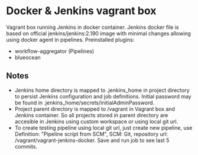 # Docker & Jenkins vagrant box

Vagrant box running Jenkins in docker container. Jenkins docker file is based on official jenkins/jenkins:2.190 image with minimal changes allowing using docker agent in pipelines. 
Preinstalled plugins:
* workflow-aggregator (Pipelines)
* blueocean

## Notes

* Jenkins home directory is mapped to .jenkins_home in project directory to persist Jenkins configuration and job definitions. Initial password may be found in .jenkins_home/secrets/initialAdminPassword.
* Project parent directory is mapped to /vagrant in Vagrant box and Jenkins container. So all projects stored in parent directory are accesible in Jenkins using custom workspace or using local git url.
* To create testing pipeline using local git url, just create new pipeline, use Definition: "Pipeline script from SCM", SCM: Git, repository url: /vagrant/vagrant-jenkins-docker. Save and run job to see last 5 commits.